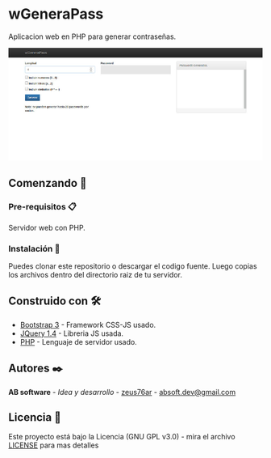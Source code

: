 # wGeneraPass
Aplicacion web en PHP para generar contraseñas.

![Demo](screenshot.jpg "Demo")

## Comenzando 🚀

### Pre-requisitos 📋

Servidor web con PHP.


### Instalación 🔧

Puedes clonar este repositorio o descargar el codigo fuente.
Luego copias los archivos dentro del directorio raiz de tu servidor.


## Construido con 🛠️

* [Bootstrap 3](https://getbootstrap.com/docs/3.3/) - Framework CSS-JS usado.
* [JQuery 1.4](https://jquery.com/) - Libreria JS usada.
* [PHP](https://www.php.net/) - Lenguaje de servidor usado.


## Autores ✒️

**AB software** - *Idea y desarrollo* - [zeus76ar](https://github.com/zeus76ar) - absoft.dev@gmail.com


## Licencia 📄

Este proyecto está bajo la Licencia (GNU GPL v3.0) - mira el archivo [LICENSE](LICENSE) para mas detalles